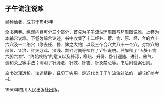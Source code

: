 ## 子午流注说难

吴棹仙著，成书于1945年

全书两卷。纵观内容可分三个部分，首先为子午流注环周图与环周图说难。上卷为本输穴说难。下卷为综合论述。书中收集了十二经井、荥、俞、原、经、合的六十六穴及十二络穴（除去任、督、脾之大络）以及三个合穴共八十一个穴。对每穴的部位、证治、针灸方式、深浅、留针时间等都作了详细说明。并解释了“五脏五俞六腑六俞”、“终始根结”的意义以及补泻，寒热、升降、卧针迎随、进针、催气、调和荣卫等手法；阐明了针脉法、针效、针害、针灸禁忌等。书后附验案七则。

全书说理透析，论述精辟，且切于实用，是近代关于子午流注针法的一部较好参考书。

1950年四川人民出版社出版。
